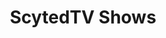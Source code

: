 ---
title: ScytedTV Shows
deprecated: true
hidden: false
link:
  new_tab: true
  url: https://www.scyted.tv/
metadata:
  robots: index
---